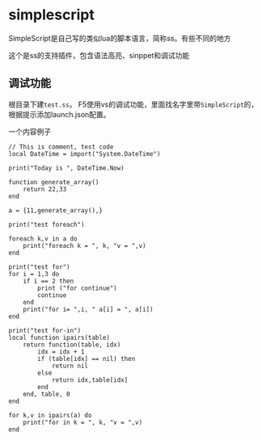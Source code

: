 # simplescript
SimpleScript是自己写的类似lua的脚本语言，简称ss。有些不同的地方

这个是ss的支持插件，包含语法高亮、sinppet和调试功能

## 调试功能

根目录下建`test.ss`。
F5使用vs的调试功能，里面找名字里带`SimpleScript`的，根据提示添加launch.json配置。

一个内容例子
```
// This is comment, test code
local DateTime = import("System.DateTime")

print("Today is ", DateTime.Now)

function generate_array()
	return 22,33
end

a = {11,generate_array(),}

print("test foreach")

foreach k,v in a do
	print("foreach k = ", k, "v = ",v)
end

print("test for")
for i = 1,3 do
	if i == 2 then 
		print ("for continue")
		continue
	end
	print("for i= ",i, " a[i] = ", a[i])
end

print("test for-in")
local function ipairs(table)
	return function(table, idx)
		idx = idx + 1
		if (table[idx] == nil) then
			return nil
		else
			return idx,table[idx]
		end
	end, table, 0
end

for k,v in ipairs(a) do
	print("for in k = ", k, "v = ",v)
end
```